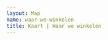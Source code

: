 ```yaml
---
layout: Map
name: waar-we-winkelen
title: Kaart | Waar we winkelen
---
```


<waar-we-winkelen-Circles />